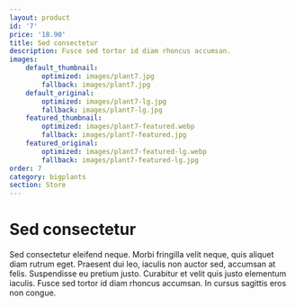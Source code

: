 ```yaml
---
layout: product
id: '7'
price: '18.90'
title: Sed consectetur
description: Fusce sed tortor id diam rhoncus accumsan.
images:
    default_thumbnail:
        optimized: images/plant7.jpg
        fallback: images/plant7.jpg
    default_original:
        optimized: images/plant7-lg.jpg
        fallback: images/plant7-lg.jpg
    featured_thumbnail:
        optimized: images/plant7-featured.webp
        fallback: images/plant7-featured.jpg
    featured_original:
        optimized: images/plant7-featured-lg.webp
        fallback: images/plant7-featured-lg.jpg
order: 7
category: bigplants
section: Store
---
```


# Sed consectetur

Sed consectetur eleifend neque. Morbi fringilla velit neque, quis aliquet diam rutrum eget. Praesent dui leo, iaculis non auctor sed, accumsan at felis. Suspendisse eu pretium justo. Curabitur et velit quis justo elementum iaculis. Fusce sed tortor id diam rhoncus accumsan. In cursus sagittis eros non congue.